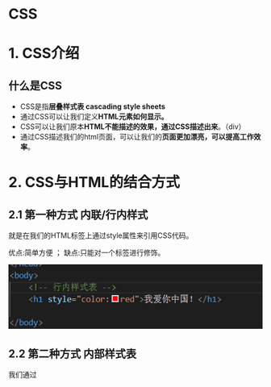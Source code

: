 # CSS







# 1. CSS介绍





## 什么是CSS

- CSS是指**层叠样式表 cascading style sheets**
- 通过CSS可以让我们定义**HTML元素如何显示。**
- CSS可以让我们原本**HTML不能描述的效果，通过CSS描述出来**。（div）
- 通过CSS描述我们的html页面，可以让我们的**页面更加漂亮，可以提高工作效率**。  





# 2. CSS与HTML的结合方式







## 2.1 第一种方式 内联/行内样式  



就是在我们的HTML标签上通过style属性来引用CSS代码。  



优点:简单方便 ；
缺点:只能对一个标签进行修饰。  

![image-20210326153545059](../picture/CSS/image-20210326153545059.png)



## 2.2 第二种方式 内部样式表  



我们通过<style>标签来声明我们的CSS. 通常<style>标签我们推荐写在head和body之间，也就是“脖子”的位置

优点:可以**通过多个标签进行统一的样式设置**

缺点: 它只能在**本页面上**进行修饰

语法： 选择器 {属性:值;属性:值}  



![image-20210326153806139](../picture/CSS/image-20210326153806139.png)





## 2.3 第三种方式 外部样式表  



我们需要单独定义一个CSS文件,注意CSS文件的后缀名就是.css

在项目根目录下，创建css目录，在css目录中创建css文件 css01.css



在<head>中使用<link>标签引用外部的css文件  

`  <link href="cssTest/test01.css" rel="stylesheet"/>`



还可以使用另一种引入css文件的方式：  

```html
<style>
    @import url(cssTest/test01.css);
</style>
```



关于外部导入css使用<link>与`@import`的区别?

1. 加载顺序不同
   @import方式导入会**先加载html，然后才导入css样式**，那么如果网络条件不好，就会**先看到没有修饰的页面，然后才看到修饰后的页面。**

   如果使用`link`方式，它**会先加载样式表**，也就是说，我们**看到的直接就是修饰的页面**；

2. @import方式导入css样式，它是***不支持javascript的动态修改的***。而link支持。

   三种样式表的**优先级**：满足就近原则

   **内联 > 内部 > 外部**  







# 3. CSS的使用  



## 3.1 css中选择器  



### 3.1.1 元素(标签)选择器  



它可以对页面上**相同的标签进行统一的设置**，它描述的就是**标签的名称**.  

**几个都会改变颜色**

![image-20210326155126420](../picture/CSS/image-20210326155126420.png)







### 3.1.2 类选择器  



类选择器在使用时**使用"."来描述**，它描述的是元素上的class属性值  



```html
<style>
    .b{
        color: rgb(240, 14, 225);
    }
</style>

<body>

    <h1 class="b">我爱你中国！</h1>
    <h1>我爱你中国！</h1>
    <h1>我爱你中国！</h1>
    <h1>我爱你中国！</h1>
    <h1>我爱你中国！</h1>

</body>
```





### 3.1.3 id选择器  



它只能选择一个元素，**使用 "#" 引入**，引用的是元素的id属性值。

id选择器，***比类选择器更具有唯一性***  



```html
<style>
    .b{
        color: rgb(240, 14, 225);
    }
    #c{
        color: rgb(20, 233, 38);
    }
</style>

<body>

    <h1 class="b">我爱你中国！</h1>
    <h1 id="c">我爱你中国！</h1>
    <h1>我爱你中国！</h1>
    <h1>我爱你中国！</h1>
    <h1>我爱你中国！</h1>

</body>
```







### 3.1.4 选择器组  



**逗号表示**，谁和谁。

例如，我有手机，你有手机，他也有手机，**一条一条写太麻烦，就可以合并编写**  



```html
<style>
    .b,#c{
        color: rgb(240, 14, 225);
    }

</style>

<body>
    <h1 class="b">我爱你中国！</h1>
    <h1 id="c">我爱你中国！</h1>
    <h2>我爱你中国！</h1>
    <h3>我爱你中国！</h1>
    <h4>我爱你中国！</h1>
</body>
```



### 3.1.5 派生选择器  



- **子代**：父子关系（隔代不管）

- **后代**：父子孙，曾孙，从孙...  



```html
<style>
    /* div里面的所有p都被选中了 忽略层级*/
    div p{
        color: rgb(247, 64, 8);
    }
    /* 只会选中孩子的p，不会选择孙子，曾孙，....的p */
    div>p{
        color: teal;
    }
</style>
<body>
    <!-- div有3个孩子，p p span
        span有2个孩子，p，p -->
    <div>
        <p>数学</p>
        <p>语文</p>
        <span>
            <p>古诗词</p>
            <p>文言文</p>
        </span>
    </div>
</body>
```







### 3.1.6 CSS伪类  



- CSS伪类可  **对css的选择器添加一些特殊效果**

- 伪类属性列表： **伪装**
  - :active 向被激活的元素添加样式。
  - :hover 当鼠标悬浮在元素上方时，向元素添加样式。
  - :link 向**未被访问**的链接添加样式。
  - :visited 向**已被访问的链接**添加样式。
  - :first-child 向元素的**第一个子元素**添加样式。

**超链接的伪类：要遵守使用顺序，否则会失效，爱恨原则 LoVeHAte——lvha  **



**只有在触发相关条件的时候，才会显示style样式**

```html
<style>
    

    /*  已经被访问过的链接*/
    a:visited {
        color: yellow;
    }

    /* 未点击 */
    a:link {
        color: turquoise;
    }

    /* 悬停 */
    a:hover {
        font-size: 30px;
        color: tomato;
    }
    
    /* 激活：鼠标按住别松手，显示样式 */
    a:active {
        color: black;
    }
</style>

<body>

    <a href="http://www.baidu.com">百度</a>

</body>
```





**过滤所有li中的第一个**

```
    li:first-child{
        color: brown;
    }
    <ul>
        <li>雪中悍刀行</li>
        <li>元尊</li>
    </ul>
```







## 3.2 CSS基本属性  



### 3.2.1 文本属性  

- 指定字体：font-family : value;
- 字体大小：font-size : value;
  - px：像素
  - em：倍数
- 字体加粗：font-weight : normal/bold;
- 文本颜色：color : value;
- 文本排列：text-align : left/right/center;
- 文字修饰：text-decoration : none/underline;
- 行高：line-height : value;
- 首行文本缩进：text-indent : value （2em）;  



```html
<style>
    
    p{
        font-family: "隶书";
        font-size: 100px;
        font-weight: bolder;
        text-align: center;
        text-decoration: underline;
    }
</style>

<body>

    <p>芜湖！</p>

</body>
```



### 3.2.2 背景属性  



CSS 允许应用纯色作为背景，也允许使用背景图像创建相当复杂的效果  

- background-color 设置元素的**背景颜色**。
- background-image 把**图像设置为背景**。  



- background-repeat 设置背景图像的***墙纸效果***，是否及***如何重复***
  - repeat：在垂直方向和水平方向重复，为重复值 
  - repeat-x：仅在水平方向重复
  - repeat-y：仅在垂直方向重复
  - no-repeat：仅显示一次
- background-position 设置背景图像的起始位置
  - 1：控制水平方向 x轴： 正值，向右移动； 负值，向左移动
  - 2：控制垂直方向 y轴： 正值，向下移动； 负值，向上移动  

- background-attachment 背景图像是否固定或者随着页面的其余部分滚动
  - 默认值是 scroll：默认情况下，背景会随文档滚动
  - 可取值为 fixed：背景图像固定，**并不会随着页面的其余部分滚动，常用于实现称为水印的图像**  , 不管页面如何拖动，这个div的背景始终不变









### 3.2.3 列表属性  



CSS列表属性作用如下：

- 设置不同的列表项标记为**有序列表**
- 设置不同的列表项标记为**无序列表**
- 设置**列表项标记**为**图像**

有两种类型的列表：

- 无序列表 - 列表项标记用特殊图形（如小黑点、小方框等）

- 有序列表 - 列表项的标记有数字或字母

使用CSS，可以列出进一步的样式，并可用图像作列表项标记。

- none：无标记。（去除标记）
- disc：默认。标记是实心圆。
- circle：标记是空心圆。
- square：标记是实心方块。
- decimal：标记是数字。
- decimal-leading-zero：0开头的数字标记。(01, 02, 03, 等。)
- lower-roman：小写罗马数字(i, ii, iii, iv, v, 等。)
- upper-roman：大写罗马数字(I, II, III, IV, V, 等。)
- lower-alpha：小写英文字母The marker is lower-alpha (a, b, c, d, e,等。)
- upper-alpha：大写英文字母The marker is upper-alpha (A, B, C, D, E,等。)  



```html
<style>

.a{
    list-style-type: lower-roman;
}
    
</style>

<body>
<ul class="a">
    <li>曹操</li>
    <li>刘备</li>
    <li>孙权</li>
</ul>
</body>
```

**无需列表也可以使用数字作为列表属性**



### 小练习



```html
<style>

    li{
        list-style-type: none;
        color: white;
        background-color: black;
        width: 130px;
        /* 水平方向显示 */
        float: left;
        line-height: 40px;
        font-size: 1.3em;
        /* 鼠标样式 */
        cursor: pointer;
    }
    li:hover{
        background-color: orange;
        line-height: 50px;
    }
    
</style>

    <ul>
        <li>雪中悍刀行</li>
        <li>大道朝天</li>
        <li>元尊</li>
    </ul>

</body>
```





![image-20210326212845095](../picture/CSS/image-20210326212845095.png)







### 3.2.4 边框属性  



CSS边框属性允许你指定一个元素边框的样式和颜色。  



```html
div{
    border-color: chartreuse;
    border-width: 400px;
    border-style: outset;
}
```





border-style取值：  

![image-20210326212216282](../picture/CSS/image-20210326212216282.png)







### 3.2.5 轮廓属性  



轮廓（**outline**）是绘制于**元素周围**的一条线，位于**边框边缘的外围**，可起到突出元素的作用。

轮廓和边框的区别：

- 边框 (border) 可以是围绕**元素内容和内边距**的一条或多条线；
- 轮廓（outline）是绘制**于元素周围的一条线**，位于边框边缘的外围，可起到突出元素的作用。

CSS outline 属性规定元素轮廓的样式、颜色和宽度。  

**边框保护元素，轮廓保护边框**

```html
div{
    /* 设置四个边 */
    border-width: 10px;
    border-color: orangered;
    border-style:ridge;
    /* 设置右边框颜色 */
    border-right-color: green;
    /* 设置下边框的样式 */
    border-bottom-style: dotted;
    outline: 5px slateblue dashed;
}
```







### 3.2.6 盒子模型  



所有HTML元素可以看作**盒子**，在CSS中，**"box model"**这一术语是用来设计和布局时使用。

CSS盒子模型本质上是一个盒子，封装周围的HTML元素，它包括：***边距，边框，填充，和实际内容。***

盒子模型允许我们在***其它元素和周围元素边框之间的空间***  放置元素。

下面的图片说明了盒子模型(Box Model)：  

**填充部分很重要，控制元素的位置**

![image-20210326214239868](../picture/CSS/image-20210326214239868.png)



- margin(外边距) - **盒子与盒子**之间的距离
- border(边框) - 盒子的**保护壳**
- padding(内边距/填充) - 内填充，**盒子边与内容之间的距离**
- content(内容) - **盒子的内容**，显示的文本或图像  



**浏览器是一个大盒子，装了一个div小盒子，小盒子里装了内容。。。盒子中的内容摆在哪？和padding相关**

```html
    div{
        border: green 5px solid;
        /* 盒子的border边与内容之间的距离   内边距*/
        padding-top: 40px;
        padding-left: 200px;
        /* 和 其他盒子之间的距离  外边距*/
        margin-top: 100px;
        margin-left: 20px; 
        outline: springgreen 4px dotted;
    }
```







## 3.3 CSS定位  







### 3.3.1 默认定位  



- 块级元素：**h1~h6，p, div** 等，**自上而下，垂直排列**（自动换行）；**可以改变宽高** 

**会自动换行，每一个单独占一行**



- 行内元素：a,b,span,等，从左向右，水平排列（不会换行）；**不能改变宽高**  



- 内块元素：input,img等，从左向右，水平排列（**自动换行**）；**可以改变宽高**  

![image-20210327145943560](../picture/CSS/image-20210327145943560.png)



如何让span标签也可以改变宽高，使用display属性进行转换



```html
a{
    width: 50px;
    height: 50px;
    border: 2px solid gold;
    /* a标签是行内元素，无法改变宽高，但只要转换成行内块元素，就可以改变宽高了 */
    display: inline-block; 
    /* 将a元素显示成行内块 */
}
```





### 3.3.2 浮动定位  



让元素“飞”起来。不仅可以靠着左边或右边。还可以**消除“块级”的霸道特性**（**独自占一行**）。

float取值：

- none ：不浮动
- left：贴着左边 浮动
- right：贴着右边 浮动  



**同时往左往右飞，实现效果**

```html
<style>
    a {
        width: 50px;
        height: 50px;
        border: 2px solid gold;
        /* a标签是行内元素，无法改变宽高，但只要转换成行内块元素，就可以改变宽高了 */
        display: inline-block;
        /* 将a元素显示成行内块 */
    }

    .da{
        width: 300px;
        height: 300px;
        border: 5px yellow solid;
    }
    .a, .b{
        width: 80px;
        height: 80px;
    }
    .a{
        background-color: violet;
        /* a往左飞 */
        float: left;
        /* 外边距   或者使用大div的padding填充，内边距 */
        margin: 10px;

    }
    .b{
        background-color: aquamarine;
        /* 块级元素占满行，其他的元素不能在这一行后面排列 */
        float: right;

    }
</style>

<body>

    <div class="da">
        <div class="a"></div>
        <div class="b"></div>
    </div>

</body>
```

![image-20210327151307692](../picture/CSS/image-20210327151307692.png)







### 3.3.3 相对定位  



和**自己原来的位置**进行比较，进行**移动定位**（偏移）  



```html
    .a{
        background-color: violet;
        /* a往左飞 */
        float: left;
        position: relative;
        left: 0px;
        top: 0px;
    }
```











### 3.3.4 绝对定位  





本元素与已定位的祖先元素的距离

- 如果父级元素定位了，**就以父级为参照物**；
- 如果父级没定位，找爷爷级，爷爷定位了，**以爷爷为参照物。**
- 如果爷爷没定位，**继续向上找，都没定位的话，body是最终选择。**  





![image-20210327151819612](../picture/CSS/image-20210327151819612.png)





以爷爷节点作为参照物

![image-20210327151831889](../picture/CSS/image-20210327151831889.png)





使用 `position: absolute;` 如果父亲、爷爷、....**都没设置定位，那么就以整个页面的大盒子（body）为基准来定位**

![image-20210327152536763](../picture/CSS/image-20210327152536763.png)







### 3.3.5 固定定位  



将元素的内容固定在页面的某个位置，当**用户向下滚动页面时元素框并不随着移动**  



使用`    position: fixed;`设置对应标签







### 3.3.6 z-index  



如果有**重叠元素**，使用z轴属性，**定义上下层次**  

![image-20210327153956790](../picture/CSS/image-20210327153956790.png)



注意：

- z轴属性，要配合相对或绝对定位来使用。
- z值没有额定数值（整型就可以，具体用数字几，悉听尊便）  









# 4. CSS3  



## 4.1 圆角  





- **border-radius**：左上 右上 右下 左下;
- border-radius：四个角;
- border-radius：50%; 圆形  



....... `    border-radius: 50px;`

![image-20210327154259395](../picture/CSS/image-20210327154259395.png)



## 4.2 盒子阴影  



box-shadow：1 2 3 4 5;
1：水平偏移
2：垂直偏移
3：模糊半径
4：扩张半径
5：颜色  





。。。。。。。

`    box-shadow: 20px 20px 30px 10px aquamarine;`

![image-20210327154548347](../picture/CSS/image-20210327154548347.png)





![image-20210327154723864](../picture/CSS/image-20210327154723864.png)





## 4.3 渐变  





### 4.3.1 线性渐变  

可以不写方向角度

```
background:linear-gradient([方向/角度]，颜色列表)；
```



```
.a1 {
	background: linear-gradient(red,black);
} 
.a2 {
	background: linear-gradient(red,black,pink, green);
} 
.a3 {
	background: linear-gradient(to left,red,black);
} 
.a4 {
	background: linear-gradient(to top left,red,black);
} 
.a5 {
	background: linear-gradient(30deg,red,black);  角度
}
```







`    background: linear-gradient(to top left, red,black);`

![image-20210327155152217](../picture/CSS/image-20210327155152217.png)







### 4.3.2 径向渐变  



**以圆心向外发散**  



```
background: radial-gradient(颜色列表);
```







`    background: radial-gradient(red,black);`

![image-20210327155334859](../picture/CSS/image-20210327155334859.png)





## 4.4 背景  





### 4.4.1 背景位置  



 **background-origin：指定了背景图像的位置区域**

- border-box : 背景贴边框的边
- padding-box : 背景贴内边框的边
- content-box : 背景贴内容的边  



![image-20210327162958338](../picture/CSS/image-20210327162958338.png)





### 4.4.2 背景裁切  



background-clip:

- border-box 边框开切
- padding-box 内边距开切
- content-box 内容开切  





### 4.4.3 背景大小  



background-size:

- cover 缩放成完全**覆盖（裁剪到正好能装满背景区域的一块，也是按比例缩放，会显示不全）**背景区域最小大小
- contain 缩放成完全**适应（按比例缩放，但一定显示整张图片）**背景区域最大大小  



![image-20210327163433075](../picture/CSS/image-20210327163433075.png)







## 4.5 过渡动画  







### 4.5.1 过渡  



从一个状态到另一个状态，中间的“缓慢”过程；

缺点是，控制不了中间某个时间点。

transition｛1 2 3 4｝
	1：过渡或动画模拟的css属性

​	2：完成过渡所使用的时间（2s内完成）

​	3：过渡函数。。  

​	4：过渡开始**出现的延迟时间**    `transition: width 2s ease 1s;  `

​	

![image-20210327163856860](../picture/CSS/image-20210327163856860.png)



![image-20210327164730729](../picture/CSS/image-20210327164730729.png)

```html
    .a {
        border: hotpink dashed 10px;
        transition: background-color  1s linear 1s;
    }

    div:hover {
        background-color: hotpink;
    }
```







### 4.5.2 动画  





从一个状态到另一个状态，过程中**每个时间点**都可以控制。

关键帧：**@keyframes** 动画帧 { from{} to{} } 或者{ 0%{} 20%{}... }

动画属性：animation{ 1 , 2 , 3 , 4 , 5 }
1：动画帧
2：执行时间
3：过渡函数
4：动画执行的延迟（可省略）
5：动画执行的次数  





需求1：一个 元素从左向右移动，每次3秒，执行2次  



![image-20210327174313639](../picture/CSS/image-20210327174313639.png)



需求2：一个 元素从左向右移动，3秒内执行完成。无限次交替执行

- infinite：无限次
- alternate：来回执行（交替，一去一回）  

...........设置执行到多少比例的时候的状态

```html
<style>
    .a{
        width: 400px;
        height: 400px;
    }

    .a {
        border: hotpink dashed 10px;
        animation: x 1s linear infinite;
    }

    @keyframes x {
        0% {
            margin-left: 0px;
        }

        10% {
            background: yellowgreen;
        }

        20% {
            background: goldenrod;
        }
        30% {
            background: rgb(36, 214, 12);
        }
        40% {
            background: rgb(206, 6, 224);
        }
        50% {
            background: rgb(12, 187, 231);
        }
        60% {
            background: rgb(245, 7, 7);
        }
        70% {
            background: rgb(123, 9, 151);
        }
        80% {
            background: rgb(79, 235, 7);
        }

        90% {
            background: palevioletred;
        }

        100% {
            background: coral;
            margin-left: 550px;
        }
    }
</style>
```













































































































